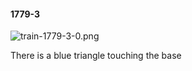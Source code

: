 #### 1779-3
![train-1779-3-0.png](https://github.com/lil-lab/nlvr/raw/master/nlvr/train/images/72/train-1779-3-0.png "train-1779-3-0.png")

There is a blue triangle touching the base